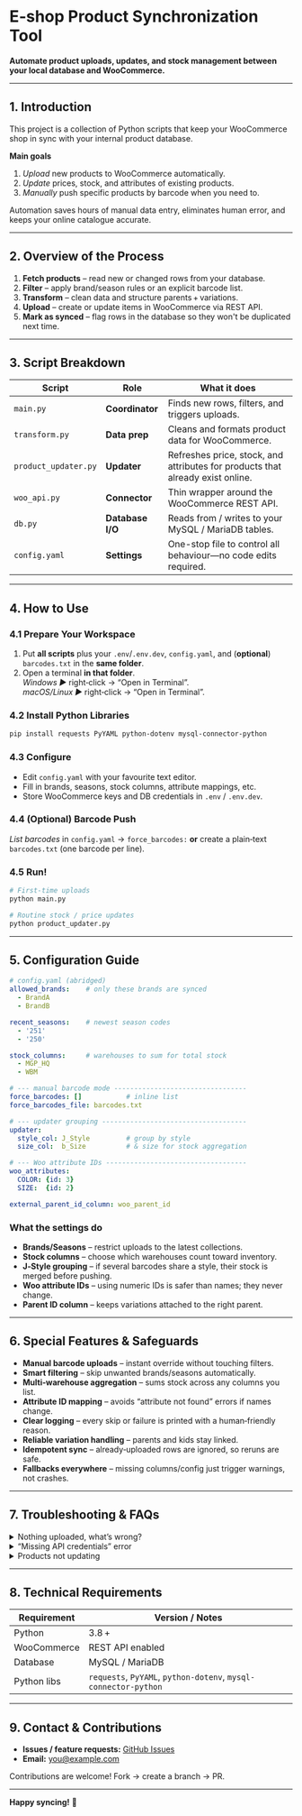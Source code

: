 
# E‑shop Product Synchronization Tool

**Automate product uploads, updates, and stock management between your local database and WooCommerce.**

---

## 1. Introduction
This project is a collection of Python scripts that keep your WooCommerce shop in sync with your internal product database.

**Main goals**

1. *Upload* new products to WooCommerce automatically.  
2. *Update* prices, stock, and attributes of existing products.  
3. *Manually* push specific products by barcode when you need to.

Automation saves hours of manual data entry, eliminates human error, and keeps your online catalogue accurate.

---

## 2. Overview of the Process
1. **Fetch products** – read new or changed rows from your database.  
2. **Filter** – apply brand/season rules or an explicit barcode list.  
3. **Transform** – clean data and structure parents + variations.  
4. **Upload** – create or update items in WooCommerce via REST API.  
5. **Mark as synced** – flag rows in the database so they won't be duplicated next time.

---

## 3. Script Breakdown
| Script | Role | What it does |
| ------ | ---- | ------------ |
| `main.py` | **Coordinator** | Finds new rows, filters, and triggers uploads. |
| `transform.py` | **Data prep** | Cleans and formats product data for WooCommerce. |
| `product_updater.py` | **Updater** | Refreshes price, stock, and attributes for products that already exist online. |
| `woo_api.py` | **Connector** | Thin wrapper around the WooCommerce REST API. |
| `db.py` | **Database I/O** | Reads from / writes to your MySQL / MariaDB tables. |
| `config.yaml` | **Settings** | One-stop file to control all behaviour—no code edits required. |

---

## 4. How to Use

### 4.1 Prepare Your Workspace
1. Put **all scripts** plus your `.env`/`.env.dev`, `config.yaml`, and (**optional**) `barcodes.txt` in the **same folder**.
2. Open a terminal **in that folder**.  
   *Windows ▶* right‑click → “Open in Terminal”.  
   *macOS/Linux ▶* right‑click → “Open in Terminal”.

### 4.2 Install Python Libraries
```bash
pip install requests PyYAML python-dotenv mysql-connector-python
```

### 4.3 Configure
* Edit `config.yaml` with your favourite text editor.  
* Fill in brands, seasons, stock columns, attribute mappings, etc.  
* Store WooCommerce keys and DB credentials in `.env` / `.env.dev`.

### 4.4 (Optional) Barcode Push
*List barcodes* in `config.yaml` → `force_barcodes:` **or** create a plain‑text `barcodes.txt` (one barcode per line).

### 4.5 Run!
```bash
# First‑time uploads
python main.py

# Routine stock / price updates
python product_updater.py
```

---

## 5. Configuration Guide

```yaml
# config.yaml (abridged)
allowed_brands:    # only these brands are synced
  - BrandA
  - BrandB

recent_seasons:    # newest season codes
  - '251'
  - '250'

stock_columns:     # warehouses to sum for total stock
  - MGP_HQ
  - WBM

# --- manual barcode mode ---------------------------------
force_barcodes: []           # inline list
force_barcodes_file: barcodes.txt

# --- updater grouping ------------------------------------
updater:
  style_col: J_Style         # group by style
  size_col:  b_Size          # & size for stock aggregation

# --- Woo attribute IDs -----------------------------------
woo_attributes:
  COLOR: {id: 3}
  SIZE:  {id: 2}

external_parent_id_column: woo_parent_id
```

### What the settings do
* **Brands/Seasons** – restrict uploads to the latest collections.  
* **Stock columns** – choose which warehouses count toward inventory.  
* **J‑Style grouping** – if several barcodes share a style, their stock is merged before pushing.  
* **Woo attribute IDs** – using numeric IDs is safer than names; they never change.  
* **Parent ID column** – keeps variations attached to the right parent.

---

## 6. Special Features & Safeguards
- **Manual barcode uploads** – instant override without touching filters.  
- **Smart filtering** – skip unwanted brands/seasons automatically.  
- **Multi‑warehouse aggregation** – sums stock across any columns you list.  
- **Attribute ID mapping** – avoids “attribute not found” errors if names change.  
- **Clear logging** – every skip or failure is printed with a human‑friendly reason.  
- **Reliable variation handling** – parents and kids stay linked.  
- **Idempotent sync** – already‑uploaded rows are ignored, so reruns are safe.  
- **Fallbacks everywhere** – missing columns/config just trigger warnings, not crashes.

---

## 7. Troubleshooting & FAQs
<details>
<summary>Nothing uploaded, what’s wrong?</summary>

*Check your filters:* does the product’s brand + season pass `config.yaml` rules?  
*Using barcode mode?* Make sure the barcode is in `barcodes.txt` **and** the column name in the DB matches `barcode_column`.
</details>

<details>
<summary>“Missing API credentials” error</summary>

Double‑check `.env` / `.env.dev` for `WC_API_KEY` and `WC_API_SECRET`.
</details>

<details>
<summary>Products not updating</summary>

Run `product_updater.py` **after** changing stock/price in the DB.  
Confirm WooCommerce user has `read/write` REST permissions.
</details>

---

## 8. Technical Requirements
| Requirement | Version / Notes |
| ----------- | --------------- |
| Python | 3.8 + |
| WooCommerce | REST API enabled |
| Database | MySQL / MariaDB |
| Python libs | `requests`, `PyYAML`, `python-dotenv`, `mysql-connector-python` |

---

## 9. Contact & Contributions
* **Issues / feature requests:** [GitHub Issues](https://github.com/your‑repo/issues)  
* **Email:** you@example.com  

Contributions are welcome! Fork → create a branch → PR.

---

**Happy syncing!** 🎉
